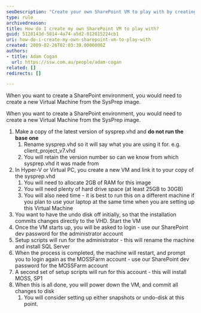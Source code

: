 ```yaml
---
seoDescription: "Create your own SharePoint VM to play with by creating a new Virtual Machine from the SysPrep image, allocating sufficient RAM and hard drive space, and following setup scripts."
type: rule
archivedreason: 
title: How do I create my own SharePoint VM to play with?
guid: 5128143d-5814-4a74-a5d2-012015224cb1
uri: how-do-i-create-my-own-sharepoint-vm-to-play-with
created: 2009-02-26T02:03:39.0000000Z
authors:
- title: Adam Cogan
  url: https://ssw.com.au/people/adam-cogan
related: []
redirects: []

---
```


When you want to create a SharePoint environment, you would need to create a new Virtual Machine from the SysPrep image.  
<!--endintro-->

When you want to create a SharePoint environment, you would need to create a new Virtual Machine from the SysPrep image.

1. Make a copy of the latest version of sysprep.vhd and  **do not run the base one**
    1. Rename sysprep.vhd so it will say what you are using it for.
e.g. client\_project\_v7.vhd
    2. You will retain the version number so can we know from which sysprep.vhd it was made from
2. In Hyper-V or Virtual PC, you create a new VM and link it to your copy of the sysprep.vhd
    1. You will need to allocate 2GB of RAM for this image
    2. You will need plenty of hard drive space (at least 25GB to 30GB)
    3. You will also need time - it is best to run this on a different machine if you plan to use your laptop at the same time when you are setting up this Virtual Machine
3. You want to have the undo disk off initially, so that the installation commits changes directly to the VHD. Start the VM
4. Once the VM starts up, you will be asked to login - use our SharePoint dev password for the administrator account
5. Setup scripts will run for the administrator - this will rename the machine and install SQL Server
6. When the process is completed, the machine will restart, and prompt you to login again as the MOSSFarm account - use our SharePoint dev password for the MOSSFarm account
7. A second set of setup scripts will run for this account - this will install MOSS, SP1
8. When this is all done, you will power down the VM, and commit all changes to disk
    1. You will consider setting up either snapshots or undo-disk at this point.
